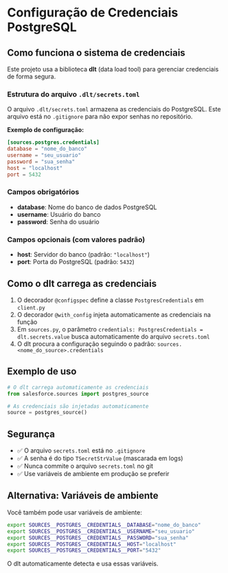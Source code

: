 # Configuração de Credenciais PostgreSQL

## Como funciona o sistema de credenciais

Este projeto usa a biblioteca **dlt** (data load tool) para gerenciar credenciais de forma segura.

### Estrutura do arquivo `.dlt/secrets.toml`

O arquivo `.dlt/secrets.toml` armazena as credenciais do PostgreSQL. Este arquivo está no `.gitignore` para não expor senhas no repositório.

**Exemplo de configuração:**

```toml
[sources.postgres.credentials]
database = "nome_do_banco"
username = "seu_usuario"
password = "sua_senha"
host = "localhost"
port = 5432
```

### Campos obrigatórios

- **database**: Nome do banco de dados PostgreSQL
- **username**: Usuário do banco
- **password**: Senha do usuário

### Campos opcionais (com valores padrão)

- **host**: Servidor do banco (padrão: `"localhost"`)
- **port**: Porta do PostgreSQL (padrão: `5432`)

## Como o dlt carrega as credenciais

1. O decorador `@configspec` define a classe `PostgresCredentials` em `client.py`
2. O decorador `@with_config` injeta automaticamente as credenciais na função
3. Em `sources.py`, o parâmetro `credentials: PostgresCredentials = dlt.secrets.value` busca automaticamente do arquivo `secrets.toml`
4. O dlt procura a configuração seguindo o padrão: `sources.<nome_do_source>.credentials`

## Exemplo de uso

```python
# O dlt carrega automaticamente as credenciais
from salesforce.sources import postgres_source

# As credenciais são injetadas automaticamente
source = postgres_source()
```

## Segurança

- ✅ O arquivo `secrets.toml` está no `.gitignore`
- ✅ A senha é do tipo `TSecretStrValue` (mascarada em logs)
- ✅ Nunca commite o arquivo `secrets.toml` no git
- ✅ Use variáveis de ambiente em produção se preferir

## Alternativa: Variáveis de ambiente

Você também pode usar variáveis de ambiente:

```bash
export SOURCES__POSTGRES__CREDENTIALS__DATABASE="nome_do_banco"
export SOURCES__POSTGRES__CREDENTIALS__USERNAME="seu_usuario"
export SOURCES__POSTGRES__CREDENTIALS__PASSWORD="sua_senha"
export SOURCES__POSTGRES__CREDENTIALS__HOST="localhost"
export SOURCES__POSTGRES__CREDENTIALS__PORT="5432"
```

O dlt automaticamente detecta e usa essas variáveis.
